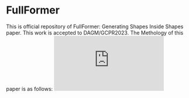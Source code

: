 # FullFormer
This is official repository of FullFormer: Generating Shapes Inside Shapes paper. This work is accepted to DAGM/GCPR2023.
The Methology of this paper is as follows:
![plot](https://github.com/TejaswiniMedi/FullFormer/blob/main/method1.pdf?raw=true)
